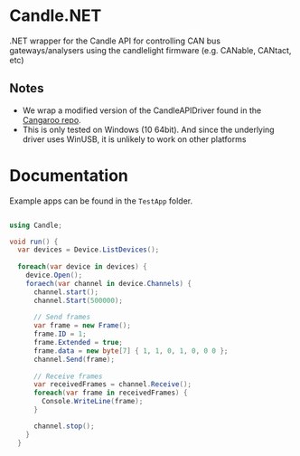 # Candle.NET
.NET wrapper for the Candle API for controlling CAN bus gateways/analysers using the candlelight firmware (e.g. CANable, CANtact, etc)

## Notes

* We wrap a modified version of the CandleAPIDriver found in the [Cangaroo repo](https://github.com/HubertD/cangaroo/tree/master/src/driver/CandleApiDriver/api). 
* This is only tested on Windows (10 64bit). And since the underlying driver uses WinUSB, it is unlikely to work on other platforms

# Documentation

Example apps can be found in the `TestApp` folder.

```c#

using Candle;

void run() {
  var devices = Device.ListDevices();
  
  foreach(var device in devices) {
    device.Open();
    foraech(var channel in device.Channels) {
      channel.start();
      channel.Start(500000);
      
      // Send frames
      var frame = new Frame();
      frame.ID = 1;
      frame.Extended = true;
      frame.data = new byte[7] { 1, 1, 0, 1, 0, 0 0 };
      channel.Send(frame);
      
      // Receive frames
      var receivedFrames = channel.Receive();
      foreach(var frame in receivedFrames) {
      	Console.WriteLine(frame);
      }

      channel.stop();
    }
  }

```
